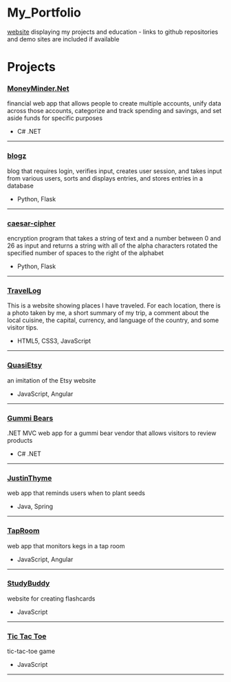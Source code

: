 # My_Portfolio
[website](https://rawgit.com/Sara-Hamilton/My_Portfolio/master/) displaying my projects and education -  links to github repositories and demo sites are included if available

# Projects
### [MoneyMinder.Net](https://github.com/Sara-Hamilton/MoneyMinder.Net)
financial web app that allows people to create multiple accounts, unify data across those accounts, categorize and track spending and savings, and set aside funds for specific purposes  
* C# .NET
---
### [blogz](https://github.com/Sara-Hamilton/blogz)  
blog that requires login, verifies input, creates user session, and takes input from various users, sorts and displays entries, and stores entries in a database  
* Python, Flask
---  
### [caesar-cipher](https://github.com/Sara-Hamilton/caesar-cipher)  
encryption program that takes a string of text and a number between 0 and 26 as input and returns a string with all of the alpha characters rotated the specified number of spaces to the right of the alphabet  
* Python, Flask  
---
### [TravelLog](https://github.com/Sara-Hamilton/TravelLog)  
This is a website showing places I have traveled. For each location, there is a photo taken by me, a short summary of my trip, a comment about the local cuisine, the capital, currency, and language of the country, and some visitor tips.  
* HTML5, CSS3, JavaScript  
---  
### [QuasiEtsy](https://github.com/Sara-Hamilton/quasi-etsy)  
an imitation of the Etsy website  
* JavaScript, Angular  
---
### [Gummi Bears](https://github.com/Sara-Hamilton/GummIBears)  
.NET MVC web app for a gummi bear vendor that allows visitors to review products  
* C# .NET  
---  
### [JustinThyme](https://github.com/Sara-Hamilton/JustinThyme)    
web app that reminds users when to plant seeds   
* Java, Spring
---
### [TapRoom](https://github.com/Sara-Hamilton/tap-room)    
web app that monitors kegs in a tap room   
* JavaScript, Angular
---
### [StudyBuddy](https://github.com/Sara-Hamilton/study-buddy)  
website for creating flashcards  
* JavaScript  
---  
### [Tic Tac Toe](https://github.com/Sara-Hamilton/tic-tac-toe)  
tic-tac-toe game  
* JavaScript  
---
